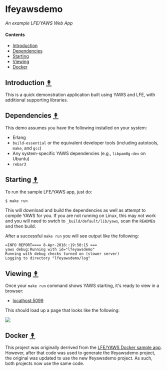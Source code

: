 # lfeyawsdemo

*An example LFE/YAWS Web App*


#### Contents

* [Introduction](#introduction-)
* [Dependencies](#dependencies-)
* [Starting](#starting-)
* [Viewing](#viewing-)
* [Docker](#docker-)


## Introduction [&#x219F;](#contents)

This is a quick demonstration application built using YAWS and LFE, with
additional supporting libraries.


## Dependencies [&#x219F;](#contents)

This demo assumes you have the following installed on your system:

* Erlang
* ``build-essential`` or the equivalent developer tools (including
  autotools, ``make``, and ``gcc``)
* Any system-specific YAWS dependencies (e.g., ``libpam0g-dev`` on Ubuntu)
* ``rebar3``


## Starting [&#x219F;](#contents)

To run the sample LFE/YAWS app, just do:

```bash
$ make run
```

This will download and build the dependencies as well as attempt to compile
YAWS for you. If you are not running on Linux, this may not work and you will
need to swtch to ``_build/default/lib/yaws``, scan the ``README``s and then
build.

After a successful ``make run`` you will see output like the following:

```
=INFO REPORT==== 8-Apr-2016::19:50:15 ===
yaws debug:Running with id="lfeyawsdemo"
Running with debug checks turned on (slower server)
Logging to directory "lfeyawsdemo/log"
```


## Viewing [&#x219F;](#contents)

Once your ``make run`` command shows YAWS starting, it's ready to view in a
browser:

* [localhost:5099](http://localhost:5099/)

This should load up a page that looks like the following:

[![][screen]][screen-large]

[screen]: priv/www/images/screenshot-thumb.png
[screen-large]: https://raw.githubusercontent.com/lfex/yaws-sample-app/master/priv/www/images/screenshot.png


## Docker [&#x219F;](#contents)

This project was originally derrived from the
[LFE/YAWS Docker sample app](https://github.com/lfex/docker-lfe-yaws-sample-app).
However, after that code was used to generate the lfeyawsdemo project, the
original was updated to use the new lfeyawsdemo project. As such, both projects
now use the same code.
